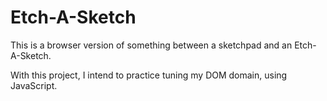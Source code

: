 # Etch-A-Sketch

This is a browser version of something between a sketchpad and an Etch-A-Sketch.

With this project, I intend to practice tuning my DOM domain, using JavaScript.
